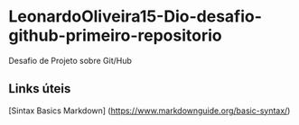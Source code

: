 # LeonardoOliveira15-Dio-desafio-github-primeiro-repositorio
Desafio de Projeto sobre Git/Hub

## Links úteis
[Sintax Basics Markdown]
(https://www.markdownguide.org/basic-syntax/)
